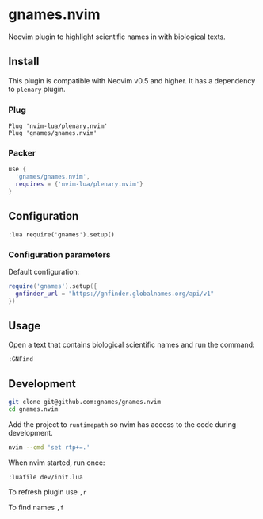 # gnames.nvim

Neovim plugin to highlight scientific names in with biological texts.

## Install

This plugin is compatible with Neovim v0.5 and higher. It has a dependency
to `plenary` plugin.

### Plug

```viml
Plug 'nvim-lua/plenary.nvim'
Plug 'gnames/gnames.nvim'
```

### Packer

```lua
use {
  'gnames/gnames.nvim',
  requires = {'nvim-lua/plenary.nvim'}
}
```

## Configuration

```viml
:lua require('gnames').setup()
```

### Configuration parameters

Default configuration:

```lua
require('gnames').setup({
  gnfinder_url = "https://gnfinder.globalnames.org/api/v1"
})
```

## Usage

Open a text that contains biological scientific names and run the command:

```viml
:GNFind
```

## Development

```bash
git clone git@github.com:gnames/gnames.nvim
cd gnames.nvim
```

Add the project to `runtimepath` so nvim has access to the code during
development.

```bash
nvim --cmd 'set rtp+=.'
```

When nvim started, run once:

```vim
:luafile dev/init.lua
```

To refresh plugin use `,r`

To find names `,f`
